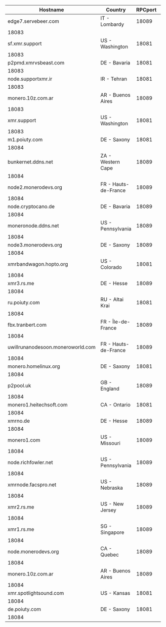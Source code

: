 Hostname | Country | RPCport | P2Pport
--- | --- | --- | ---
edge7.servebeer.com | IT - Lombardy | 18089
 | 18083
sf.xmr.support | US - Washington | 18081
 | 18083
p2pmd.xmrvsbeast.com | DE - Bavaria | 18081
 | 18083
node.supportxmr.ir | IR - Tehran | 18081
 | 18083
monero.10z.com.ar | AR - Buenos Aires | 18089
 | 18083
xmr.support | US - Washington | 18081
 | 18083
m1.poiuty.com | DE - Saxony | 18081
 | 18084
bunkernet.ddns.net | ZA - Western Cape | 18089
 | 18084
node2.monerodevs.org | FR - Hauts-de-France | 18089
 | 18084
node.cryptocano.de | DE - Bavaria | 18089
 | 18084
moneronode.ddns.net | US - Pennsylvania | 18089
 | 18084
node3.monerodevs.org | DE - Saxony | 18089
 | 18084
xmrbandwagon.hopto.org | US - Colorado | 18081
 | 18084
xmr3.rs.me | DE - Hesse | 18089
 | 18084
ru.poiuty.com | RU - Altai Krai | 18081
 | 18084
fbx.tranbert.com | FR - Île-de-France | 18089
 | 18084
uwillrunanodesoon.moneroworld.com | FR - Hauts-de-France | 18089
 | 18084
monero.homelinux.org | DE - Saxony | 18081
 | 18084
p2pool.uk | GB - England | 18089
 | 18084
monero1.heitechsoft.com | CA - Ontario | 18081
 | 18084
xmrno.de | DE - Hesse | 18089
 | 18084
monero1.com | US - Missouri | 18089
 | 18084
node.richfowler.net | US - Pennsylvania | 18089
 | 18084
xmrnode.facspro.net | US - Nebraska | 18089
 | 18084
xmr2.rs.me | US - New Jersey | 18089
 | 18084
xmr1.rs.me | SG - Singapore | 18089
 | 18084
node.monerodevs.org | CA - Quebec | 18089
 | 18084
monero.10z.com.ar | AR - Buenos Aires | 18089
 | 18084
xmr.spotlightsound.com | US - Kansas | 18081
 | 18084
de.poiuty.com | DE - Saxony | 18081
 | 18084
